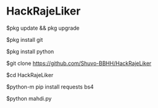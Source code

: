 # HackRajeLiker

$pkg update && pkg upgrade

$pkg install git

$pkg install python

$git clone https://github.com/Shuvo-BBHH/HackRajeLiker

$cd HackRajeLiker

$python-m pip install requests bs4

$python mahdi.py
